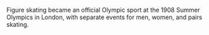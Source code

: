 Figure skating became an official Olympic sport at the 1908 Summer Olympics in London, with separate events for men, women, and pairs skating.
